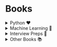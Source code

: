 # Books

<details close>
<summary> Python ❤️</summary>
<br>

[<img alt = "Automate the boring stuff with python" src="icons/Automate the boring stuff with python.jpg" width="170px" />](https://github.com/ThisIsSakshi/Books/blob/master/Python%20Love%20%E2%9D%A4%EF%B8%8F/Automate%20the%20boring%20stuff%20with%20python.pdf)<br>

[<img alt = "Hacking Secret ciphers with python" src="icons/Hacking Secret ciphers with python.jpg" width="170px" />](https://github.com/ThisIsSakshi/Books/blob/master/Python%20Love%20%E2%9D%A4%EF%B8%8F/Hacking%20Secret%20ciphers%20with%20python.pdf)<br>

[<img alt = "Invent with python" src="icons/Invent with python.jpg" width="170px" />](https://github.com/ThisIsSakshi/Books/blob/master/Python%20Love%20%E2%9D%A4%EF%B8%8F/Invent%20with%20python.pdf)<br>

[<img alt = "Learn Python 3 the Hard Way" src="icons/Learn Python 3 the Hard Way.jpg" width="170px" />](https://github.com/ThisIsSakshi/Books/blob/master/Python%20Love%20%E2%9D%A4%EF%B8%8F/Learn%20Python%203%20the%20Hard%20Way.pdf)<br>

[<img alt = "Python cookbook" src="icons/Python cookbook.jpg" width="170px" />](https://github.com/ThisIsSakshi/Books/blob/master/Python%20Love%20%E2%9D%A4%EF%B8%8F/Python%20cookbook.pdf)<br>

[<img alt = "Think Python" src="icons/Think Python.jpg" width="170px" />](https://github.com/ThisIsSakshi/Books/blob/master/Python%20Love%20%E2%9D%A4%EF%B8%8F/Think%20Python.pdf)<br>
<br>
</details>

<details close>
<summary> Machine Learning 🤖</summary>
  
  
🤖[Collective Intelligence](https://github.com/ThisIsSakshi/Books/blob/master/ML%20%F0%9F%A4%96/Collective%20Intelligence.pdf)<br>
🤖[Deep Learning with Python](https://github.com/ThisIsSakshi/Books/blob/master/ML%20%F0%9F%A4%96/Deep%20Learning%20with%20Python.pdf)<br>
🤖[Hands on Machine Learning with Scikit Learn and Tensorflow 1](https://github.com/ThisIsSakshi/Books/blob/master/ML%20%F0%9F%A4%96/Hand-on-M.pdf)<br>
🤖[Hands on Machine Learning with Scikit Learn and Tensorflow 2](https://github.com/ThisIsSakshi/Books/blob/master/ML%20%F0%9F%A4%96/Hands%20on%20Machine%20Learning%20with%20Scikit%20Learn%20and%20Tensorflow.pdf)<br>
🤖[Machine Learning for Hackers_ Case Studies and Algorithms to Get You Started](https://github.com/ThisIsSakshi/Books/blob/master/ML%20%F0%9F%A4%96/Machine%20Learning%20for%20Hackers_%20Case%20Studies%20and%20Algorithms%20to%20Get%20You%20Started.pdf)<br>
🤖[Machine Learning Yearning](https://github.com/ThisIsSakshi/Books/blob/master/ML%20%F0%9F%A4%96/Machine%20Learning%20Yearning.pdf)<br>
🤖[Mathematics for Machine learning](https://github.com/ThisIsSakshi/Books/blob/master/ML%20%F0%9F%A4%96/Mathematics%20for%20Machine%20learning.pdf)<br>
🤖[Natural Language Processing with Python](https://github.com/ThisIsSakshi/Books/blob/master/ML%20%F0%9F%A4%96/Natural%20Language%20Processing%20with%20Python.pdf)<br>
🤖[Python Data Science Handbook](https://github.com/ThisIsSakshi/Books/blob/master/ML%20%F0%9F%A4%96/Python%20Data%20Science%20Handbook.pdf)<br>
🤖[ThinkStats](https://github.com/ThisIsSakshi/Books/blob/master/ML%20%F0%9F%A4%96/ThinkStats.pdf)<br>
🤖[Introduction to machine learning with python.part1 (zip)](https://github.com/ThisIsSakshi/Books/blob/master/ML%20%F0%9F%A4%96/Introduction%20to%20machine%20learning%20with%20python.part1.rar)<br>
🤖[Introduction to machine learning with python.part2 (zip)](https://github.com/ThisIsSakshi/Books/blob/master/ML%20%F0%9F%A4%96/Introduction%20to%20machine%20learning%20with%20python.part2.rar)<br>
🤖[Hundred page machine learning book (zip)](https://github.com/ThisIsSakshi/Books/blob/master/ML%20%F0%9F%A4%96/Hundred%20page%20machine%20learning%20book.rar)<br>
🤖[Python-for-Data-Analysis](https://github.com/ThisIsSakshi/Books/blob/master/ML%20%F0%9F%A4%96/Python-for-Data-Analysis.pdf)<br>
<br>
 </details>

<details close>
<summary> Interview Preps 📖</summary>

  
📖[50-Coding-Interview-Questions](https://github.com/ThisIsSakshi/Books/blob/master/Interview%20Specific%20%F0%9F%93%96/50-Coding-Interview-Questions.pdf)<br>

📖[Cracking the coding interview 6th edition]()<br>
📖[FAANG](https://github.com/ThisIsSakshi/Books/blob/master/Interview%20Specific%20%F0%9F%93%96/FAANG.pdf)<br>

📖[The Self-Taught Programmer](https://github.com/ThisIsSakshi/Books/blob/master/Interview%20Specific%20%F0%9F%93%96/The%20Self-Taught%20Programmer.pdf)<br>

📖[Cracking the Coding Interview By Gayle Laakmann McDowell (zip)](https://github.com/ThisIsSakshi/Books/blob/master/Interview%20Specific%20%F0%9F%93%96/Cracking%20the%20Coding%20Interview%20By%20Gayle%20Laakmann%20McDowell.rar)<br>
<br>
</details>

<details close>
<summary> Other Books 📚</summary>

  
📚[MCQ in CS](https://github.com/ThisIsSakshi/Books/blob/master/Other%20Books%20%F0%9F%93%9A/MCQ%20in%20CS.pdf)<br>
📚[Pro GIT](https://github.com/ThisIsSakshi/Books/blob/master/Other%20Books%20%F0%9F%93%9A/Pro%20GIT.pdf)<br>
📚[The web application hackers handbook](https://github.com/ThisIsSakshi/Books/blob/master/Other%20Books%20%F0%9F%93%9A/The%20web%20application%20hackers%20handbook.pdf)<br>
</details>
